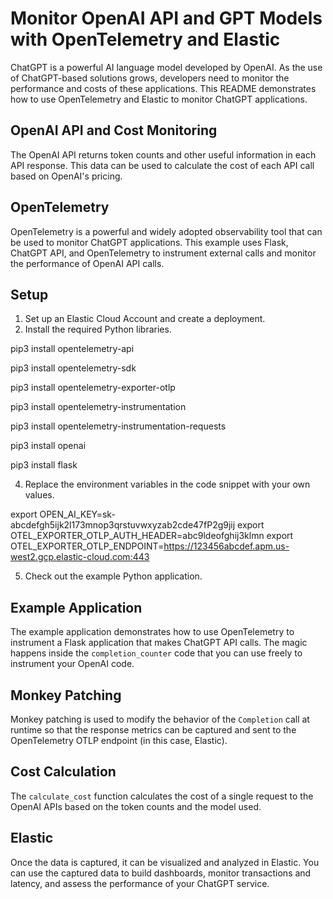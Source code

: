 # Monitor OpenAI API and GPT Models with OpenTelemetry and Elastic

ChatGPT is a powerful AI language model developed by OpenAI. As the use of ChatGPT-based solutions grows, developers need to monitor the performance and costs of these applications. This README demonstrates how to use OpenTelemetry and Elastic to monitor ChatGPT applications.

## OpenAI API and Cost Monitoring

The OpenAI API returns token counts and other useful information in each API response. This data can be used to calculate the cost of each API call based on OpenAI's pricing.

## OpenTelemetry

OpenTelemetry is a powerful and widely adopted observability tool that can be used to monitor ChatGPT applications. This example uses Flask, ChatGPT API, and OpenTelemetry to instrument external calls and monitor the performance of OpenAI API calls.

## Setup

1. Set up an Elastic Cloud Account and create a deployment.
2. Install the required Python libraries.

pip3 install opentelemetry-api

pip3 install opentelemetry-sdk

pip3 install opentelemetry-exporter-otlp

pip3 install opentelemetry-instrumentation

pip3 install opentelemetry-instrumentation-requests

pip3 install openai

pip3 install flask

4. Replace the environment variables in the code snippet with your own values.

export OPEN_AI_KEY=sk-abcdefgh5ijk2l173mnop3qrstuvwxyzab2cde47fP2g9jij
export OTEL_EXPORTER_OTLP_AUTH_HEADER=abc9ldeofghij3klmn
export OTEL_EXPORTER_OTLP_ENDPOINT=https://123456abcdef.apm.us-west2.gcp.elastic-cloud.com:443

5. Check out the example Python application.

## Example Application

The example application demonstrates how to use OpenTelemetry to instrument a Flask application that makes ChatGPT API calls. The magic happens inside the `completion_counter` code that you can use freely to instrument your OpenAI code.

## Monkey Patching

Monkey patching is used to modify the behavior of the `Completion` call at runtime so that the response metrics can be captured and sent to the OpenTelemetry OTLP endpoint (in this case, Elastic).

## Cost Calculation

The `calculate_cost` function calculates the cost of a single request to the OpenAI APIs based on the token counts and the model used.

## Elastic

Once the data is captured, it can be visualized and analyzed in Elastic. You can use the captured data to build dashboards, monitor transactions and latency, and assess the performance of your ChatGPT service.


